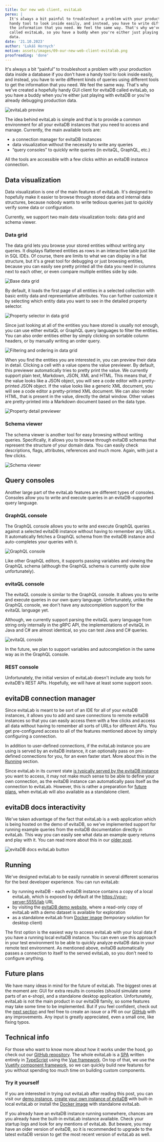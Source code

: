 ```yaml
---
title: Our new web client, evitaLab
perex: |
  It's always a bit painful to troubleshoot a problem with your production data inside a database if you don't have a
  handy tool to look inside easily, and instead, you have to write different kinds of queries using different tools to get
  the information that you need. We feel the same way. That's why we've created a hopefully handy GUI client for evitaDB
  called evitaLab, so you have a buddy when you're either just playing with evitaDB or you're already debugging production
  data.
date: '21.10.2023'
author: 'Lukáš Hornych'
motive: assets/images/09-our-new-web-client-evitalab.png
proofreading: 'done'
---
```


It's always a bit “painful” to troubleshoot a problem with your production data inside a database if you don't have a
handy tool to look inside easily, and instead, you have to write different kinds of queries using different tools to get
the information that you need. We feel the same way. That's why we've created a hopefully handy GUI client for evitaDB
called evitaLab, so you have a buddy when you're either just playing with evitaDB or you're already debugging production
data.

![evitaLab preview](assets/images/09-preview.png "evitaLab preview")

The idea behind evitaLab is simple and that is to provide a common environment for all your evitaDB instances that you
need to access and manage. Currently, the main available tools are:

- a connection manager for evitaDB instances
- data visualization without the necessity to write any queries
- “query consoles” to quickly write queries (in evitaQL, GraphQL, etc.)

All the tools are accessible with a few clicks within an evitaDB instance connection.

## Data visualization

Data visualization is one of the main features of evitaLab. It's designed to hopefully make it easier to browse through
stored data and internal data structures, because nobody wants to write tedious queries just to quickly verify some data
or configuration.

Currently, we support two main data visualization tools: data grid and schema viewer.

### Data grid

The data grid lets you browse your stored entities without writing any queries. It displays flattened entities as rows
in an interactive table just like in SQL IDEs. Of course, there are limits to what we can display in a flat structure,
but it's a great tool for debugging or just browsing entities, because you can easily see pretty printed all the data
you need in columns next to each other, or even compare multiple entities side by side.

![Base data grid](assets/images/09-data-grid.png "Base data grid")

By default, it loads the first page of all entities in a selected collection with basic entity data and representative
attributes. You can further customize it by selecting which entity data you want to see in the detailed property
selector.

![Property selector in data grid](assets/images/09-property-selector.png "Property selector in data grid")

Since just looking at all of the entities you have stored is usually not enough, you can use either evitaQL or GraphQL
query languages to filter the entities. You can also order entities either by simply clicking on sortable column
headers, or by manually writing an order query.

![Filtering and ordering in data grid](assets/images/09-data-grid-filter-order.png "Filtering and ordering in data grid")

When you find the entities you are interested in, you can preview their data in detail. Clicking a cell with a value
opens the value previewer. By default, this previewer automatically tries to pretty print the value. We currently
support plain text, Markdown, JSON, XML and HTML. This means that, if the value looks like a JSON object, you will see a
code editor with a pretty-printed JSON object. If the value looks like a generic XML document, you will see a code
editor a pretty-printed XML document. We can also render HTML, that is present in the value, directly the detail window.
Other values are pretty-printed into a Markdown document based on the data type.

![Property detail previewer](assets/images/09-data-grid-property-detail.png "Property detail previewer")

### Schema viewer

The schema viewer is another tool for easy browsing without writing queries. Specifically, it allows you to browse
through evitaDB schemas that represent the structure of your domain data. You can easily check descriptions, flags,
attributes, references and much more. Again, with just a few clicks.

![Schema viewer](assets/images/09-schema-viewer.png "Schema viewer")

## Query consoles

Another large part of the evitaLab features are different types of consoles. Consoles allow you to write and execute
queries in an evitaDB-supported query language.

### GraphQL console

The GraphQL console allows you to write and execute GraphQL queries against a selected evitaDB instance without having
to remember any URLs. It automatically fetches a GraphQL schema from the evitaDB instance and auto-completes your
queries with it.

![GraphQL console](assets/images/09-graphql-console.png "GraphQL console")

Like other GraphQL editors, it supports passing variables and viewing the GraphQL schema (although the GraphQL schema is
currently quite slow unfortunately).

### evitaQL console

The evitaQL console is similar to the GraphQL console. It allows you to write and execute queries in our own query
language. Unfortunately, unlike the GraphQL console, we don't have any autocompletion support for the evitaQL language
yet.

Although, we currently support parsing the evitaQL query language from string only internally in the gRPC API, the
implementations of evitaQL in Java and C# are almost identical, so you can test Java and C# queries.

![evitaQL console](assets/images/09-evitaql-console.png "evitaQL console")

In the future, we plan to support variables and autocompletion in the same way as in the GraphQL console.

### REST console

Unfortunately, the initial version of evitaLab doesn't include any tools for evitaDB's REST APIs. Hopefully, we will
have at least some support soon.

## evitaDB connection manager

Since evitaLab is meant to be sort of an IDE for all of your evitaDB instances, it allows you to add and save
connections to remote evitaDB instances so that you can easily access them with a few clicks and access all data without
having to remember all sorts of URLs for different APis. You get pre-configured access to all of the features mentioned
above by simply configuring a connection.

In addition to user-defined connections, if the evitaLab instance you are using is served by an evitaDB instance, it can
optionally pass on pre-defined connections for you, for an even faster start. More about this in the [Running](#running) section.

Since evitaLab in its current state [is typically served by the evitaDB instance](#running) you want to access,
it may not make much sense to
be able to define your own connection, as the evitaDB instance can automatically pass itself as the connection to
evitaLab. However, this is rather a preparation for [future plans](#future-plans), when evitaLab will also available 
as a standalone client.

## evitaDB docs interactivity

We've taken advantage of the fact that evitaLab is a web application which is being hosted on the demo of evitaDB, so
we've implemented support for running example queries from the evitaDB documentation directly in evitaLab. This way you
can easily see what data an example query returns and play with it. You can read more about this in
our [older post](https://evitadb.io/blog/08-testable-documenation#examples-interactivity).

![evitaDB docs evitaLab button](assets/images/09-docs-interactivity.png "evitaDB docs evitaLab button")

## Running

We've designed evitaLab to be easily runnable in several different scenarios for the best developer experience. You can
run evitaLab:

- by running evitaDB - each evitaDB instance contains a copy of a local evitaLab, which is exposed by default at
  the [https://your-server:5555/lab](https://your-server:5555/lab) URL
- by visiting the [evitaDB demo website](https://demo.evitadb.io), where a read-only copy of evitaLab with a demo
  dataset is available for exploration
- as a standalone evitaLab from [Docker image](https://github.com/lukashornych/evitalab#docker) (temporary solution for
  desktop client)

The first option is the easiest way to access evitaLab with your local data if you have a running local evitaDB
instance. You can even use this approach in your test environment to be able to quickly analyze evitaDB data in your
remote test environment. As mentioned above, evitaDB automatically passes a connection to itself to the served evitaLab,
so you don't need to configure anything.

## Future plans

We have many ideas in mind for the future of evitaLab. The biggest ones at the moment are: GUI for extra results in
consoles (should simulate some parts of an e-shop), and a standalone desktop application. Unfortunately, evitaLab is not
the main product in our evitaDB family, so some features may take some time to be implemented. But if you feel
confident, check out the [next section](#technical-info) and feel free to create an issue or a PR on
our [GitHub](https://github.com/lukashornych/evitalab) with any improvements. Any input is greatly appreciated, even a
small one, like fixing typos.

## Technical info

For those who want to know more about how it works under the hood, go check out
our [GitHub repository](https://github.com/lukashornych/evitalab). The whole evitaLab is
a [SPA](https://en.wikipedia.org/wiki/Single-page_application) written entirely
in [TypeScript](https://www.typescriptlang.org/) using the [Vue framework](https://vuejs.org/). On top of that, we use
the [Vuetify component framework](https://vuetifyjs.com), so we can quickly build new features for you without spending
too much time on building custom components.

### Try it yourself

If you are interested in trying out evitaLab after reading this post, you can visit
our [demo instance](https://demo.evitadb.io), [create your own instance of evitaDB](https://evitadb.io/documentation/get-started/run-evitadb)
with built-in local evitaLab or install the [Docker image](https://github.com/lukashornych/evitalab#docker) with
standalone evitaLab.

If you already have an evitaDB instance running somewhere, chances are you already have the built-in evitaLab instance
available. Check your startup logs and look for any mentions of evitaLab. But beware, you may have an older version of
evitaDB, so it is recommended to upgrade to the latest evitaDB version to get the most recent version of evitaLab as
well.
